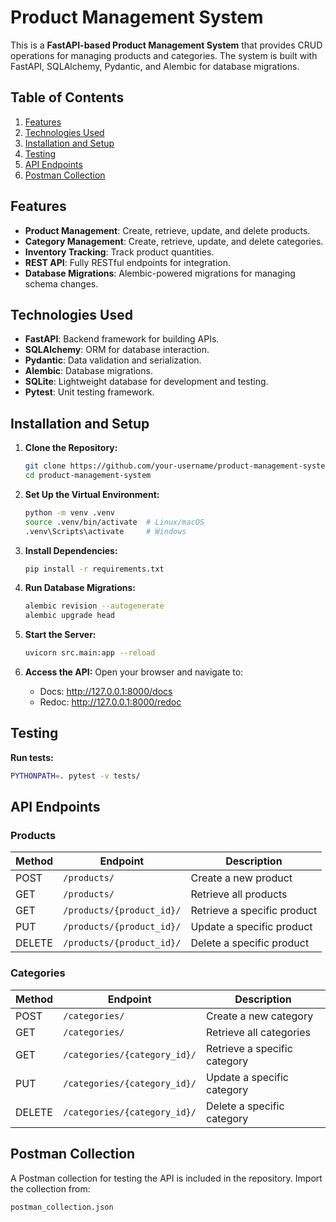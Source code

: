 
# Product Management System

This is a **FastAPI-based Product Management System** that provides CRUD operations for managing products and categories. The system is built with FastAPI, SQLAlchemy, Pydantic, and Alembic for database migrations.


## Table of Contents
1. [Features](#features)
2. [Technologies Used](#technologies-used)
3. [Installation and Setup](#installation-and-setup)
4. [Testing](#testing)
5. [API Endpoints](#api-endpoints)
6. [Postman Collection](#postman-collection)

## Features

- **Product Management**: Create, retrieve, update, and delete products.
- **Category Management**: Create, retrieve, update, and delete categories.
- **Inventory Tracking**: Track product quantities.
- **REST API**: Fully RESTful endpoints for integration.
- **Database Migrations**: Alembic-powered migrations for managing schema changes.

## Technologies Used

- **FastAPI**: Backend framework for building APIs.
- **SQLAlchemy**: ORM for database interaction.
- **Pydantic**: Data validation and serialization.
- **Alembic**: Database migrations.
- **SQLite**: Lightweight database for development and testing.
- **Pytest**: Unit testing framework.


## Installation and Setup

1. **Clone the Repository:**
    ```bash
    git clone https://github.com/your-username/product-management-system.git
    cd product-management-system
    ```

2. **Set Up the Virtual Environment:**
    ```bash
    python -m venv .venv
    source .venv/bin/activate  # Linux/macOS
    .venv\Scripts\activate     # Windows
    ```

3. **Install Dependencies:**
    ```bash
    pip install -r requirements.txt
    ```

4. **Run Database Migrations:**
    ```bash
    alembic revision --autogenerate
    alembic upgrade head
    ```

5. **Start the Server:**
    ```bash
    uvicorn src.main:app --reload
    ```
   
6. **Access the API:** Open your browser and navigate to:
   - Docs: http://127.0.0.1:8000/docs
   - Redoc: http://127.0.0.1:8000/redoc

## Testing

**Run tests:**
```bash
PYTHONPATH=. pytest -v tests/
```

## API Endpoints

### Products
| Method | Endpoint                | Description                       |
|--------|-------------------------|-----------------------------------|
| POST   | `/products/`            | Create a new product             |
| GET    | `/products/`            | Retrieve all products            |
| GET    | `/products/{product_id}/` | Retrieve a specific product       |
| PUT    | `/products/{product_id}/` | Update a specific product         |
| DELETE | `/products/{product_id}/` | Delete a specific product         |

### Categories
| Method | Endpoint                               | Description                                |
|--------|---------------------------------------|--------------------------------------------|
| POST   | `/categories/`                        | Create a new category                     |
| GET    | `/categories/`                        | Retrieve all categories                   |
| GET    | `/categories/{category_id}/`          | Retrieve a specific category              |
| PUT    | `/categories/{category_id}/`          | Update a specific category                |
| DELETE | `/categories/{category_id}/`          | Delete a specific category                |


## Postman Collection

A Postman collection for testing the API is included in the repository. Import the collection from:
```
postman_collection.json
```

